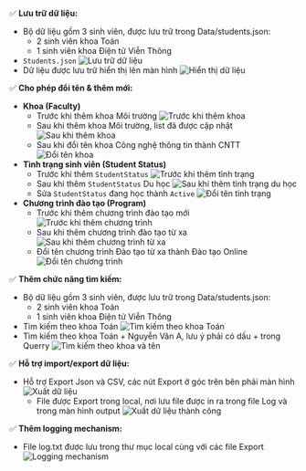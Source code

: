 ✅ **Lưu trữ dữ liệu:**

- Bộ dữ liệu gồm 3 sinh viên, được lưu trữ trong Data/students.json:
  - 2 sinh viên khoa Toán
  - 1 sinh viên khoa Điện tử Viễn Thông
- `Students.json`
  ![Lưu trữ dữ liệu](Screenshots/StoreData.png)
- Dữ liệu được lưu trữ hiển thị lên màn hình
  ![Hiển thị dữ liệu](Screenshots/App.png)

✅ **Cho phép đổi tên & thêm mới:**

- **Khoa (Faculty)**
  - Trước khi thêm khoa Môi trường
    ![Trước khi thêm khoa](Screenshots/BeforeAddFaculty.png)
  - Sau khi thêm khoa Môi trường, list đã được cập nhật
    ![Sau khi thêm khoa](Screenshots/AfterAddFaculty.png)
  - Sau khi đổi tên khoa Công nghệ thông tin thành CNTT
    ![Đổi tên khoa](Screenshots/RenameFaculty.png)
- **Tình trạng sinh viên (Student Status)**
  - Trước khi thêm `StudentStatus`
    ![Trước khi thêm tình trạng](Screenshots/BeforeAddNewStatus.png)
  - Sau khi thêm `StudentStatus` Du học
    ![Sau khi thêm tình trạng du học](Screenshots/AfterAddNewStatus.png)
  - Sửa `StudentStatus` đang học thành `Active`
    ![Đổi tên tình trạng](Screenshots/RenameStatus.png)
- **Chương trình đào tạo (Program)**
  - Trước khi thêm chương trình đào tạo mới
    ![Trước khi thêm chương trình](Screenshots/BeforeAddNewProgram.png)
  - Sau khi thêm chương trình đào tạo từ xa
    ![Sau khi thêm chương trình từ xa](Screenshots/AfterAddProgram.png)
  - Đổi tên chương trình Đào tạo từ xa thành Đào tạo Online
    ![Đổi tên chương trình](Screenshots/RenameProgram.png)

✅ **Thêm chức năng tìm kiếm:**

- Bộ dữ liệu gồm 3 sinh viên, được lưu trữ trong Data/students.json:
  - 2 sinh viên khoa Toán
  - 1 sinh viên khoa Điện tử Viễn Thông
- Tìm kiếm theo khoa Toán
  ![Tìm kiếm theo khoa Toán](Screenshots/SearchFaculty.png)
- Tìm kiếm theo khoa Toán + Nguyễn Văn A, lưu ý phải có dấu + trong Querry
  ![Tìm kiếm theo khoa và tên](Screenshots/SearchByFacultyAndName.png)

✅ **Hỗ trợ import/export dữ liệu:**

- Hỗ trợ Export Json và CSV, các nút Export ở góc trên bên phải màn hình
  ![Xuất dữ liệu](Screenshots/Export.png)
  - File được Export trong local, nơi lưu file được in ra trong file Log và trong màn hình output
    ![Xuất dữ liệu thành công](Screenshots/FeaExport.png)

✅ **Thêm logging mechanism:**

- File log.txt được lưu trong thư mục local cùng với các file Export
  ![Logging mechanism](Screenshots/FeaLogging.png)
